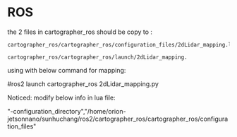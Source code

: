 # ROS
the 2 files in cartographer_ros should be copy to :

	cartographer_ros/cartographer_ros/configuration_files/2dLidar_mapping.lua
  
	cartographer_ros/cartographer_ros/launch/2dLidar_mapping.
  
  using with below command for mapping:
  
  #ros2 launch cartographer_ros 2dLidar_mapping.py
  
  Noticed:
  modify below info in lua file:
  
  "-configuration_directory","/home/orion-jetsonnano/sunhuchang/ros2/cartographer_ros/cartographer_ros/configuration_files"
 
  

  
